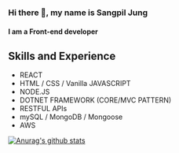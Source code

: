### Hi there 👋, my name is Sangpil Jung
#### I am a Front-end developer

## Skills and Experience 

* REACT  
* HTML / CSS / Vanilla JAVASCRIPT
* NODE.JS
* DOTNET FRAMEWORK (CORE/MVC PATTERN)
* RESTFUL APIs
* mySQL / MongoDB / Mongoose 
* AWS


[![Anurag's github stats](https://github-readme-stats.vercel.app/api?username=Thinkteam20)](https://github.com/anuraghazra/github-readme-stats)






